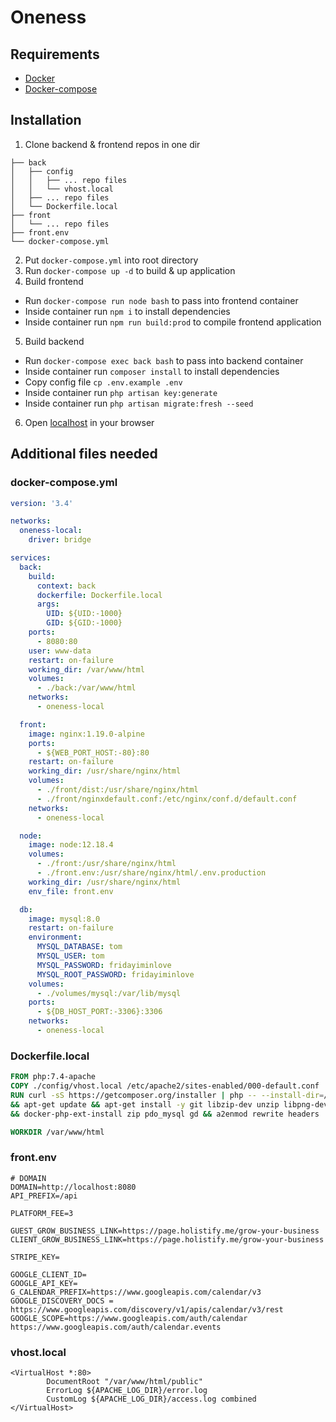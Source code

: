 # Oneness

## Requirements

- [Docker]()
- [Docker-compose]()

## Installation

1. Clone backend & frontend repos in one dir 
```
├── back
│   ├── config
│   │   ├── ... repo files
│   │   └── vhost.local
│   ├── ... repo files
│   └── Dockerfile.local
├── front
│   └── ... repo files
├── front.env
└── docker-compose.yml
```
2. Put `docker-compose.yml` into root directory
3. Run `docker-compose up -d` to build & up application
4. Build frontend
- Run `docker-compose run node bash` to pass into frontend container
- Inside container run `npm i` to install dependencies
- Inside container run `npm run build:prod` to compile frontend application
5. Build backend
- Run `docker-compose exec back bash` to pass into backend container
- Inside container run `composer install` to install dependencies
- Copy config file `cp .env.example .env`
- Inside container run `php artisan key:generate` 
- Inside container run `php artisan migrate:fresh --seed` 
6. Open [localhost](http://localhost) in your browser

## Additional files needed

### docker-compose.yml
```yaml
version: '3.4'

networks:
  oneness-local:
    driver: bridge

services:
  back:
    build:
      context: back
      dockerfile: Dockerfile.local
      args:
        UID: ${UID:-1000}
        GID: ${GID:-1000}
    ports:
      - 8080:80
    user: www-data
    restart: on-failure
    working_dir: /var/www/html
    volumes:
      - ./back:/var/www/html
    networks:
      - oneness-local

  front:
    image: nginx:1.19.0-alpine
    ports:
      - ${WEB_PORT_HOST:-80}:80
    restart: on-failure
    working_dir: /usr/share/nginx/html
    volumes:
      - ./front/dist:/usr/share/nginx/html
      - ./front/nginxdefault.conf:/etc/nginx/conf.d/default.conf
    networks:
      - oneness-local

  node:
    image: node:12.18.4
    volumes:
      - ./front:/usr/share/nginx/html
      - ./front.env:/usr/share/nginx/html/.env.production
    working_dir: /usr/share/nginx/html
    env_file: front.env

  db:
    image: mysql:8.0
    restart: on-failure
    environment:
      MYSQL_DATABASE: tom
      MYSQL_USER: tom
      MYSQL_PASSWORD: fridayiminlove
      MYSQL_ROOT_PASSWORD: fridayiminlove
    volumes:
      - ./volumes/mysql:/var/lib/mysql
    ports:
      - ${DB_HOST_PORT:-3306}:3306
    networks:
      - oneness-local
```
### Dockerfile.local
```Dockerfile
FROM php:7.4-apache
COPY ./config/vhost.local /etc/apache2/sites-enabled/000-default.conf
RUN curl -sS https://getcomposer.org/installer | php -- --install-dir=/usr/local/bin --filename=composer \
&& apt-get update && apt-get install -y git libzip-dev unzip libpng-dev mysql-common default-mysql-client\
&& docker-php-ext-install zip pdo_mysql gd && a2enmod rewrite headers

WORKDIR /var/www/html
```
### front.env
```dotenv
# DOMAIN
DOMAIN=http://localhost:8080
API_PREFIX=/api

PLATFORM_FEE=3

GUEST_GROW_BUSINESS_LINK=https://page.holistify.me/grow-your-business
CLIENT_GROW_BUSINESS_LINK=https://page.holistify.me/grow-your-business

STRIPE_KEY=

GOOGLE_CLIENT_ID=
GOOGLE_API_KEY=
G_CALENDAR_PREFIX=https://www.googleapis.com/calendar/v3
GOOGLE_DISCOVERY_DOCS = https://www.googleapis.com/discovery/v1/apis/calendar/v3/rest
GOOGLE_SCOPE=https://www.googleapis.com/auth/calendar https://www.googleapis.com/auth/calendar.events
```
### vhost.local
```
<VirtualHost *:80>
        DocumentRoot "/var/www/html/public"
        ErrorLog ${APACHE_LOG_DIR}/error.log
        CustomLog ${APACHE_LOG_DIR}/access.log combined
</VirtualHost>
```
